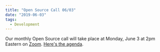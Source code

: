 ```yaml
---
title: "Open Source Call 06/03"
date: "2019-06-03"
tags: 
  - Development
---
```


Our monthly Open Source call will take place at Monday, June 3 at 2pm Eastern on [Zoom](https://zoom.us/j/5125249718). [Here's the agenda](https://docs.google.com/document/d/1s1GnGdChvBo4FmqciSLa5YX8Lv7jozUcxds2jRpA4fw/edit?usp=sharing).
